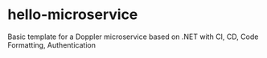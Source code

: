 # hello-microservice
Basic template for a Doppler microservice based on .NET with CI, CD, Code Formatting, Authentication
